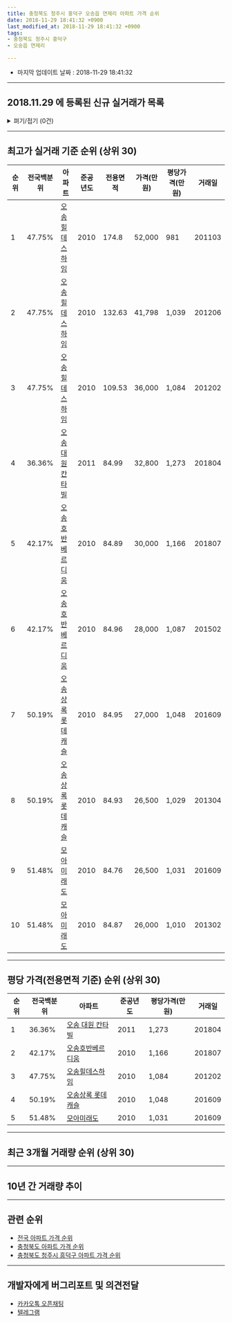```yaml
---
title: 충청북도 청주시 흥덕구 오송읍 연제리 아파트 가격 순위
date: 2018-11-29 18:41:32 +0900
last_modified_at: 2018-11-29 18:41:32 +0900
tags:
- 충청북도 청주시 흥덕구
- 오송읍 연제리

---
```


* 마지막 업데이트 날짜 : 2018-11-29 18:41:32

---

## 2018.11.29 에 등록된 신규 실거래가 목록

<details>
<summary>펴기/접기 (0건)</summary>
<div markdown="1">

|아파트|준공년도|전용면적|가격(만원)|평당가격(만원)|거래일|전국백분위|
|---|---|---|---|---|---|---|
|없음|||||||


</div>
</details>

---

## 최고가 실거래 기준 순위 (상위 30)


|순위|전국백분위|아파트|준공년도|전용면적|가격(만원)|평당가격(만원)|거래일|
|---|---|---|---|---|---|---|---|
|1|47.75%|[오송힐데스하임](https://search.naver.com/search.naver?query=%EC%B6%A9%EC%B2%AD%EB%B6%81%EB%8F%84+%EC%B2%AD%EC%A3%BC%EC%8B%9C+%ED%9D%A5%EB%8D%95%EA%B5%AC+%EC%98%A4%EC%86%A1%EC%9D%8D+%EC%97%B0%EC%A0%9C%EB%A6%AC+%EC%98%A4%EC%86%A1%ED%9E%90%EB%8D%B0%EC%8A%A4%ED%95%98%EC%9E%84)|2010|174.8|52,000|981|201103|
|2|47.75%|[오송힐데스하임](https://search.naver.com/search.naver?query=%EC%B6%A9%EC%B2%AD%EB%B6%81%EB%8F%84+%EC%B2%AD%EC%A3%BC%EC%8B%9C+%ED%9D%A5%EB%8D%95%EA%B5%AC+%EC%98%A4%EC%86%A1%EC%9D%8D+%EC%97%B0%EC%A0%9C%EB%A6%AC+%EC%98%A4%EC%86%A1%ED%9E%90%EB%8D%B0%EC%8A%A4%ED%95%98%EC%9E%84)|2010|132.63|41,798|1,039|201206|
|3|47.75%|[오송힐데스하임](https://search.naver.com/search.naver?query=%EC%B6%A9%EC%B2%AD%EB%B6%81%EB%8F%84+%EC%B2%AD%EC%A3%BC%EC%8B%9C+%ED%9D%A5%EB%8D%95%EA%B5%AC+%EC%98%A4%EC%86%A1%EC%9D%8D+%EC%97%B0%EC%A0%9C%EB%A6%AC+%EC%98%A4%EC%86%A1%ED%9E%90%EB%8D%B0%EC%8A%A4%ED%95%98%EC%9E%84)|2010|109.53|36,000|1,084|201202|
|4|36.36%|[오송 대원 칸타빌](https://search.naver.com/search.naver?query=%EC%B6%A9%EC%B2%AD%EB%B6%81%EB%8F%84+%EC%B2%AD%EC%A3%BC%EC%8B%9C+%ED%9D%A5%EB%8D%95%EA%B5%AC+%EC%98%A4%EC%86%A1%EC%9D%8D+%EC%97%B0%EC%A0%9C%EB%A6%AC+%EC%98%A4%EC%86%A1+%EB%8C%80%EC%9B%90+%EC%B9%B8%ED%83%80%EB%B9%8C)|2011|84.99|32,800|1,273|201804|
|5|42.17%|[오송호반베르디움](https://search.naver.com/search.naver?query=%EC%B6%A9%EC%B2%AD%EB%B6%81%EB%8F%84+%EC%B2%AD%EC%A3%BC%EC%8B%9C+%ED%9D%A5%EB%8D%95%EA%B5%AC+%EC%98%A4%EC%86%A1%EC%9D%8D+%EC%97%B0%EC%A0%9C%EB%A6%AC+%EC%98%A4%EC%86%A1%ED%98%B8%EB%B0%98%EB%B2%A0%EB%A5%B4%EB%94%94%EC%9B%80)|2010|84.89|30,000|1,166|201807|
|6|42.17%|[오송호반베르디움](https://search.naver.com/search.naver?query=%EC%B6%A9%EC%B2%AD%EB%B6%81%EB%8F%84+%EC%B2%AD%EC%A3%BC%EC%8B%9C+%ED%9D%A5%EB%8D%95%EA%B5%AC+%EC%98%A4%EC%86%A1%EC%9D%8D+%EC%97%B0%EC%A0%9C%EB%A6%AC+%EC%98%A4%EC%86%A1%ED%98%B8%EB%B0%98%EB%B2%A0%EB%A5%B4%EB%94%94%EC%9B%80)|2010|84.96|28,000|1,087|201502|
|7|50.19%|[오송상록 롯데캐슬](https://search.naver.com/search.naver?query=%EC%B6%A9%EC%B2%AD%EB%B6%81%EB%8F%84+%EC%B2%AD%EC%A3%BC%EC%8B%9C+%ED%9D%A5%EB%8D%95%EA%B5%AC+%EC%98%A4%EC%86%A1%EC%9D%8D+%EC%97%B0%EC%A0%9C%EB%A6%AC+%EC%98%A4%EC%86%A1%EC%83%81%EB%A1%9D+%EB%A1%AF%EB%8D%B0%EC%BA%90%EC%8A%AC)|2010|84.95|27,000|1,048|201609|
|8|50.19%|[오송상록 롯데캐슬](https://search.naver.com/search.naver?query=%EC%B6%A9%EC%B2%AD%EB%B6%81%EB%8F%84+%EC%B2%AD%EC%A3%BC%EC%8B%9C+%ED%9D%A5%EB%8D%95%EA%B5%AC+%EC%98%A4%EC%86%A1%EC%9D%8D+%EC%97%B0%EC%A0%9C%EB%A6%AC+%EC%98%A4%EC%86%A1%EC%83%81%EB%A1%9D+%EB%A1%AF%EB%8D%B0%EC%BA%90%EC%8A%AC)|2010|84.93|26,500|1,029|201304|
|9|51.48%|[모아미래도](https://search.naver.com/search.naver?query=%EC%B6%A9%EC%B2%AD%EB%B6%81%EB%8F%84+%EC%B2%AD%EC%A3%BC%EC%8B%9C+%ED%9D%A5%EB%8D%95%EA%B5%AC+%EC%98%A4%EC%86%A1%EC%9D%8D+%EC%97%B0%EC%A0%9C%EB%A6%AC+%EB%AA%A8%EC%95%84%EB%AF%B8%EB%9E%98%EB%8F%84)|2010|84.76|26,500|1,031|201609|
|10|51.48%|[모아미래도](https://search.naver.com/search.naver?query=%EC%B6%A9%EC%B2%AD%EB%B6%81%EB%8F%84+%EC%B2%AD%EC%A3%BC%EC%8B%9C+%ED%9D%A5%EB%8D%95%EA%B5%AC+%EC%98%A4%EC%86%A1%EC%9D%8D+%EC%97%B0%EC%A0%9C%EB%A6%AC+%EB%AA%A8%EC%95%84%EB%AF%B8%EB%9E%98%EB%8F%84)|2010|84.87|26,000|1,010|201302|


---

## 평당 가격(전용면적 기준) 순위 (상위 30)


|순위|전국백분위|아파트|준공년도|평당가격(만원)|거래일|
|---|---|---|---|---|---|
|1|36.36%|[오송 대원 칸타빌](https://search.naver.com/search.naver?query=%EC%B6%A9%EC%B2%AD%EB%B6%81%EB%8F%84+%EC%B2%AD%EC%A3%BC%EC%8B%9C+%ED%9D%A5%EB%8D%95%EA%B5%AC+%EC%98%A4%EC%86%A1%EC%9D%8D+%EC%97%B0%EC%A0%9C%EB%A6%AC+%EC%98%A4%EC%86%A1+%EB%8C%80%EC%9B%90+%EC%B9%B8%ED%83%80%EB%B9%8C)|2011|1,273|201804|
|2|42.17%|[오송호반베르디움](https://search.naver.com/search.naver?query=%EC%B6%A9%EC%B2%AD%EB%B6%81%EB%8F%84+%EC%B2%AD%EC%A3%BC%EC%8B%9C+%ED%9D%A5%EB%8D%95%EA%B5%AC+%EC%98%A4%EC%86%A1%EC%9D%8D+%EC%97%B0%EC%A0%9C%EB%A6%AC+%EC%98%A4%EC%86%A1%ED%98%B8%EB%B0%98%EB%B2%A0%EB%A5%B4%EB%94%94%EC%9B%80)|2010|1,166|201807|
|3|47.75%|[오송힐데스하임](https://search.naver.com/search.naver?query=%EC%B6%A9%EC%B2%AD%EB%B6%81%EB%8F%84+%EC%B2%AD%EC%A3%BC%EC%8B%9C+%ED%9D%A5%EB%8D%95%EA%B5%AC+%EC%98%A4%EC%86%A1%EC%9D%8D+%EC%97%B0%EC%A0%9C%EB%A6%AC+%EC%98%A4%EC%86%A1%ED%9E%90%EB%8D%B0%EC%8A%A4%ED%95%98%EC%9E%84)|2010|1,084|201202|
|4|50.19%|[오송상록 롯데캐슬](https://search.naver.com/search.naver?query=%EC%B6%A9%EC%B2%AD%EB%B6%81%EB%8F%84+%EC%B2%AD%EC%A3%BC%EC%8B%9C+%ED%9D%A5%EB%8D%95%EA%B5%AC+%EC%98%A4%EC%86%A1%EC%9D%8D+%EC%97%B0%EC%A0%9C%EB%A6%AC+%EC%98%A4%EC%86%A1%EC%83%81%EB%A1%9D+%EB%A1%AF%EB%8D%B0%EC%BA%90%EC%8A%AC)|2010|1,048|201609|
|5|51.48%|[모아미래도](https://search.naver.com/search.naver?query=%EC%B6%A9%EC%B2%AD%EB%B6%81%EB%8F%84+%EC%B2%AD%EC%A3%BC%EC%8B%9C+%ED%9D%A5%EB%8D%95%EA%B5%AC+%EC%98%A4%EC%86%A1%EC%9D%8D+%EC%97%B0%EC%A0%9C%EB%A6%AC+%EB%AA%A8%EC%95%84%EB%AF%B8%EB%9E%98%EB%8F%84)|2010|1,031|201609|


---

## 최근 3개월 거래량 순위 (상위 30)


<div style="width:100%;">
    <canvas id="deal_count_ranking" height="250"></canvas>
</div>


<script>
new Chart(document.getElementById("deal_count_ranking"), {
    type: 'horizontalBar',
    data: {
        labels: ['모아미래도', '오송상록 롯데캐슬', '오송힐데스하임', '오송 대원 칸타빌', '오송호반베르디움'],
        datasets: [{
            label: '실거래 수',
            data: [6, 5, 4, 3, 2],
            borderColor: "rgba(255, 0, 128, 1)",
            backgroundColor: "rgba(255, 0, 128, 0.5)",
            fill: false,
        }]
    },
    options: {
        responsive: true,
        title: {
            display: true,
            text: '최근 3개월 거래량 순위'
        },
        tooltips: {
            mode: 'index',
            intersect: false,
            callbacks: {
                title: function(tooltipItems, data) {
                    return "실거래 수:";
                },
                label: function(tooltipItem, data) {
                    return data.labels[tooltipItem.index] + ": " + tooltipItem.xLabel;
                }
            }
        },
        hover: {
            mode: 'nearest',
            intersect: true
        },
        scales: {
            xAxes: [{
                display: true,
                scaleLabel: {
                    display: true,
                    labelString: '실거래 수'
                },
                ticks: {
                    suggestedMin: 0,
                }
            }],
            yAxes: [{
                display: true,
                ticks: {
                    autoSkip: false,
                    callback: function(value, index, values) {
                        if (value.length > 15)
                            return value.substr(0, 13) + "...";
                        else
                            return value;
                    }
                },
                scaleLabel: {
                    display: false,
                }
            }]
        }
    }
});

</script>


---

## 10년 간 거래량 추이


<div style="width:100%;">
    <canvas id="deal_progress" height="250"></canvas>
</div>

<script>
new Chart(document.getElementById("deal_progress"), {
    type: 'line',
    data: {
        labels: ['200811','200812','200901','200902','200903','200904','200905','200906','200907','200908','200909','200910','200911','200912','201001','201002','201003','201004','201005','201006','201007','201008','201009','201010','201011','201012','201101','201102','201103','201104','201105','201106','201107','201108','201109','201110','201111','201112','201201','201202','201203','201204','201205','201206','201207','201208','201209','201210','201211','201212','201301','201302','201303','201304','201305','201306','201307','201308','201309','201310','201311','201312','201401','201402','201403','201404','201405','201406','201407','201408','201409','201410','201411','201412','201501','201502','201503','201504','201505','201506','201507','201508','201509','201510','201511','201512','201601','201602','201603','201604','201605','201606','201607','201608','201609','201610','201611','201612','201701','201702','201703','201704','201705','201706','201707','201708','201709','201710','201711','201712','201801','201802','201803','201804','201805','201806','201807','201808','201809','201810','201811'],
        datasets: [{
            label: '실거래 수',
            pointRadius: 1,
            data: [0, 0, 0, 0, 0, 0, 0, 0, 0, 0, 0, 0, 0, 0, 0, 0, 0, 0, 0, 0, 0, 0, 0, 0, 5, 3, 5, 13, 18, 20, 36, 34, 17, 15, 17, 18, 22, 20, 14, 29, 11, 6, 14, 13, 8, 7, 9, 21, 13, 20, 12, 15, 16, 14, 15, 12, 6, 10, 7, 18, 9, 42, 23, 22, 20, 12, 7, 6, 3, 1, 19, 15, 19, 21, 12, 21, 18, 19, 25, 13, 19, 13, 12, 11, 13, 13, 14, 12, 16, 14, 20, 18, 16, 19, 17, 36, 15, 15, 7, 11, 10, 21, 12, 16, 17, 16, 13, 13, 12, 12, 18, 10, 10, 11, 8, 12, 8, 7, 5, 8, 7],
            borderColor: "rgba(255, 201, 14, 1)",
            backgroundColor: "rgba(255, 201, 14, 0.5)",
            fill: true,
        }]
    },
    options: {
        responsive: true,
        title: {
            display: true,
            text: '10년간 거래량 추이'
        },
        tooltips: {
            mode: 'index',
            intersect: false,
        },
        hover: {
            mode: 'nearest',
            intersect: true
        },
        scales: {
            xAxes: [{
                display: true,
                scaleLabel: {
                    display: true,
                    labelString: '년/월'
                }
            }],
            yAxes: [{
                display: true,
                ticks: {
                    suggestedMin: 0,
                },
                scaleLabel: {
                    display: true,
                    labelString: '실거래 수'
                }
            }]
        }
    }
});

</script>


---

## 관련 순위

- [전국 아파트 가격 순위](https://inasie.github.io/apt-ranking/전국)
- [충청북도 아파트 가격 순위](https://inasie.github.io/apt-ranking/충청북도)
- [충청북도 청주시 흥덕구 아파트 가격 순위](https://inasie.github.io/apt-ranking/충청북도-청주시-흥덕구)


---

## 개발자에게 버그리포트 및 의견전달

- [카카오톡 오픈채팅](https://open.kakao.com/o/gLJUAP4)
- [텔레그램](https://t.me/inasie)

